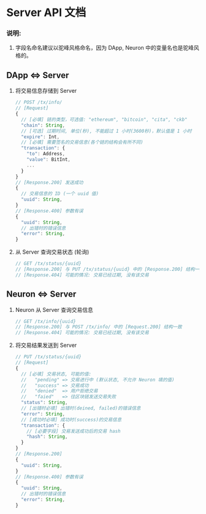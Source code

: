 
# Server API 文档

### 说明:

1. 字段名命名建议以驼峰风格命名，因为 DApp, Neuron 中的变量名也是驼峰风格的。


## DApp <=> Server

1. 将交易信息存储到 Server

    ``` javascript
    // POST /tx/info/
    // [Request]
    {
      // [必填] 链的类型，可选值: "ethereum", "bitcoin", "cita", "ckb"
      "chain": String,
      // [可选] 过期时间, 单位(秒), 不能超过 1 小时(3600秒)，默认值是 1 小时 
      "expire": Int,
      // [必填] 需要签名的交易信息(各个链的结构会有所不同)
      "transaction": {
        "to": Address,
        "value": BitInt,
        ...
      }
    }
    // [Response.200] 发送成功
    {
      // 交易信息的 ID (一个 uuid 值)
      "uuid": String,
    }
    // [Response.400] 参数有误
    {
      "uuid": String,
      // 出错时的错误信息
      "error": String,
    }
    ```

2. 从 Server 查询交易状态 (轮询)

    ``` javascript
    // GET /tx/status/{uuid}
    // [Response.200] 与 PUT /tx/status/{uuid} 中的 [Response.200] 结构一致
    // [Response.404] 可能的情况: 交易已经过期, 没有该交易
    ```

## Neuron <=> Server

1. Neuron 从 Server 查询交易信息

    ```javascript
    // GET /tx/info/{uuid}
    // [Response.200] 与 POST /tx/info/ 中的 [Request.200] 结构一致
    // [Response.404] 可能的情况: 交易已经过期, 没有该交易
    ```
    
2. 将交易结果发送到 Server

    ```javascript
    // PUT /tx/status/{uuid}
    // [Request]
    {
      // [必填] 交易状态, 可能的值: 
      //   "pending" => 交易进行中 (默认状态, 不允许 Neuron 填的值)
      //   "success" => 交易成功
      //   "denied"  => 用户拒绝交易
      //   "faied"   => 往区块链发送交易失败
      "status": String,
      // [出错时必填] 出错时(deined, failed)的错误信息  
      "error": String,
      // [成功时必填] 成功时(success)的交易信息
      "transaction": {
        // [必要字段] 交易发送成功后的交易 hash
        "hash": String, 
      }
    }
    // [Response.200]
    {
      "uuid": String,
    }
    // [Response.400] 参数有误
    {
      "uuid": String,
      // 出错时的错误信息
      "error": String,
    }
    ```
    
